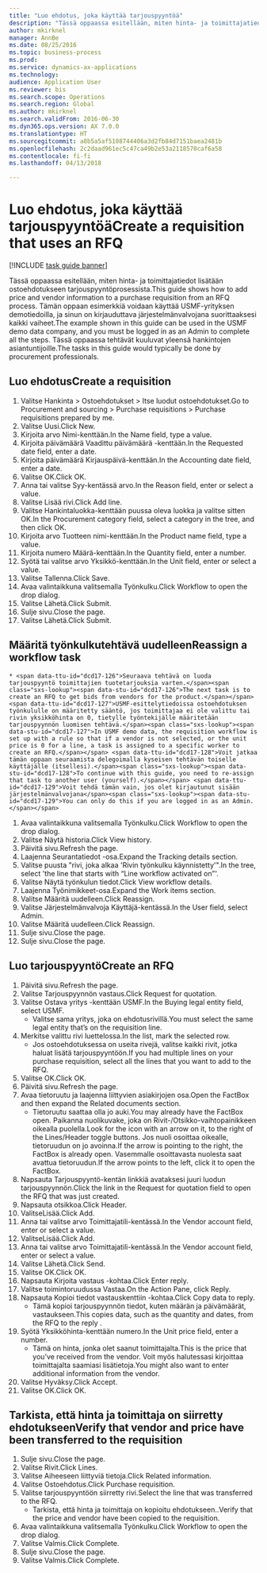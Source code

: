```yaml
--- 
title: "Luo ehdotus, joka käyttää tarjouspyyntöä"
description: "Tässä oppaassa esitellään, miten hinta- ja toimittajatiedot lisätään ostoehdotukseen tarjouspyyntöprosessista."
author: mkirknel
manager: AnnBe
ms.date: 08/25/2016
ms.topic: business-process
ms.prod: 
ms.service: dynamics-ax-applications
ms.technology: 
audience: Application User
ms.reviewer: bis
ms.search.scope: Operations
ms.search.region: Global
ms.author: mkirknel
ms.search.validFrom: 2016-06-30
ms.dyn365.ops.version: AX 7.0.0
ms.translationtype: HT
ms.sourcegitcommit: a8b5a5af5108744406a3d2fb84d7151baea2481b
ms.openlocfilehash: 2c2daad961ec5c47ca49b2e53a2118570caf6a58
ms.contentlocale: fi-fi
ms.lasthandoff: 04/13/2018

---
```

# <a name="create-a-requisition-that-uses-an-rfq"></a><span data-ttu-id="dcd17-103">Luo ehdotus, joka käyttää tarjouspyyntöä</span><span class="sxs-lookup"><span data-stu-id="dcd17-103">Create a requisition that uses an RFQ</span></span>

[!INCLUDE [task guide banner](../../includes/task-guide-banner.md)]

<span data-ttu-id="dcd17-104">Tässä oppaassa esitellään, miten hinta- ja toimittajatiedot lisätään ostoehdotukseen tarjouspyyntöprosessista.</span><span class="sxs-lookup"><span data-stu-id="dcd17-104">This guide shows how to add price and vendor information to a purchase requisition from an RFQ process.</span></span> <span data-ttu-id="dcd17-105">Tämän oppaan esimerkkiä voidaan käyttää USMF-yrityksen demotiedoilla, ja sinun on kirjauduttava järjestelmänvalvojana suorittaaksesi kaikki vaiheet.</span><span class="sxs-lookup"><span data-stu-id="dcd17-105">The example shown in this guide can be used in the USMF demo data company, and you must be logged in as an Admin to complete all the steps.</span></span> <span data-ttu-id="dcd17-106">Tässä oppaassa tehtävät kuuluvat yleensä hankintojen asiantuntijoille.</span><span class="sxs-lookup"><span data-stu-id="dcd17-106">The tasks in this guide would typically be done by procurement professionals.</span></span>


## <a name="create-a-requisition"></a><span data-ttu-id="dcd17-107">Luo ehdotus</span><span class="sxs-lookup"><span data-stu-id="dcd17-107">Create a requisition</span></span>
1. <span data-ttu-id="dcd17-108">Valitse Hankinta > Ostoehdotukset > Itse luodut ostoehdotukset.</span><span class="sxs-lookup"><span data-stu-id="dcd17-108">Go to Procurement and sourcing > Purchase requisitions > Purchase requisitions prepared by me.</span></span>
2. <span data-ttu-id="dcd17-109">Valitse Uusi.</span><span class="sxs-lookup"><span data-stu-id="dcd17-109">Click New.</span></span>
3. <span data-ttu-id="dcd17-110">Kirjoita arvo Nimi-kenttään.</span><span class="sxs-lookup"><span data-stu-id="dcd17-110">In the Name field, type a value.</span></span>
4. <span data-ttu-id="dcd17-111">Kirjoita päivämäärä Vaadittu päivämäärä -kenttään.</span><span class="sxs-lookup"><span data-stu-id="dcd17-111">In the Requested date field, enter a date.</span></span>
5. <span data-ttu-id="dcd17-112">Kirjoita päivämäärä Kirjauspäivä-kenttään.</span><span class="sxs-lookup"><span data-stu-id="dcd17-112">In the Accounting date field, enter a date.</span></span>
6. <span data-ttu-id="dcd17-113">Valitse OK.</span><span class="sxs-lookup"><span data-stu-id="dcd17-113">Click OK.</span></span>
7. <span data-ttu-id="dcd17-114">Anna tai valitse Syy-kentässä arvo.</span><span class="sxs-lookup"><span data-stu-id="dcd17-114">In the Reason field, enter or select a value.</span></span>
8. <span data-ttu-id="dcd17-115">Valitse Lisää rivi.</span><span class="sxs-lookup"><span data-stu-id="dcd17-115">Click Add line.</span></span>
9. <span data-ttu-id="dcd17-116">Valitse Hankintaluokka-kenttään puussa oleva luokka ja valitse sitten OK.</span><span class="sxs-lookup"><span data-stu-id="dcd17-116">In the Procurement category field, select a category in the tree, and then click OK.</span></span>
10. <span data-ttu-id="dcd17-117">Kirjoita arvo Tuotteen nimi-kenttään.</span><span class="sxs-lookup"><span data-stu-id="dcd17-117">In the Product name field, type a value.</span></span>
11. <span data-ttu-id="dcd17-118">Kirjoita numero Määrä-kenttään.</span><span class="sxs-lookup"><span data-stu-id="dcd17-118">In the Quantity field, enter a number.</span></span>
12. <span data-ttu-id="dcd17-119">Syötä tai valitse arvo Yksikkö-kenttään.</span><span class="sxs-lookup"><span data-stu-id="dcd17-119">In the Unit field, enter or select a value.</span></span>
13. <span data-ttu-id="dcd17-120">Valitse Tallenna.</span><span class="sxs-lookup"><span data-stu-id="dcd17-120">Click Save.</span></span>
14. <span data-ttu-id="dcd17-121">Avaa valintaikkuna valitsemalla Työnkulku.</span><span class="sxs-lookup"><span data-stu-id="dcd17-121">Click Workflow to open the drop dialog.</span></span>
15. <span data-ttu-id="dcd17-122">Valitse Lähetä.</span><span class="sxs-lookup"><span data-stu-id="dcd17-122">Click Submit.</span></span>
16. <span data-ttu-id="dcd17-123">Sulje sivu.</span><span class="sxs-lookup"><span data-stu-id="dcd17-123">Close the page.</span></span>
17. <span data-ttu-id="dcd17-124">Valitse Lähetä.</span><span class="sxs-lookup"><span data-stu-id="dcd17-124">Click Submit.</span></span>

## <a name="reassign-a-workflow-task"></a><span data-ttu-id="dcd17-125">Määritä työnkulkutehtävä uudelleen</span><span class="sxs-lookup"><span data-stu-id="dcd17-125">Reassign a workflow task</span></span>
    * <span data-ttu-id="dcd17-126">Seuraava tehtävä on luoda tarjouspyyntö toimittajien tuotetarjouksia varten.</span><span class="sxs-lookup"><span data-stu-id="dcd17-126">The next task is to create an RFQ to get bids from vendors for the product.</span></span> <span data-ttu-id="dcd17-127">USMF-esittelytiedoissa ostoehdotuksen työnkululle on määritetty sääntö, jos toimittajaa ei ole valittu tai rivin yksikköhinta on 0, tietylle työntekijälle määritetään tarjouspyynnön luomisen tehtävä.</span><span class="sxs-lookup"><span data-stu-id="dcd17-127">In USMF demo data, the requisition workflow is set up with a rule so that if a vendor is not selected, or the unit price is 0 for a line, a task is assigned to a specific worker to create an RFQ.</span></span> <span data-ttu-id="dcd17-128">Voit jatkaa tämän oppaan seuraamista delegoimalla kyseisen tehtävän toiselle käyttäjälle (itsellesi).</span><span class="sxs-lookup"><span data-stu-id="dcd17-128">To continue with this guide, you need to re-assign that task to another user (yourself).</span></span> <span data-ttu-id="dcd17-129">Voit tehdä tämän vain, jos olet kirjautunut sisään järjestelmänvalvojana</span><span class="sxs-lookup"><span data-stu-id="dcd17-129">You can only do this if you are logged in as an Admin.</span></span>  
1. <span data-ttu-id="dcd17-130">Avaa valintaikkuna valitsemalla Työnkulku.</span><span class="sxs-lookup"><span data-stu-id="dcd17-130">Click Workflow to open the drop dialog.</span></span>
2. <span data-ttu-id="dcd17-131">Valitse Näytä historia.</span><span class="sxs-lookup"><span data-stu-id="dcd17-131">Click View history.</span></span>
3. <span data-ttu-id="dcd17-132">Päivitä sivu.</span><span class="sxs-lookup"><span data-stu-id="dcd17-132">Refresh the page.</span></span>
4. <span data-ttu-id="dcd17-133">Laajenna Seurantatiedot -osa.</span><span class="sxs-lookup"><span data-stu-id="dcd17-133">Expand the Tracking details section.</span></span>
5. <span data-ttu-id="dcd17-134">Valitse puusta "rivi, joka alkaa 'Rivin työnkulku käynnistetty'".</span><span class="sxs-lookup"><span data-stu-id="dcd17-134">In the tree, select 'the line that starts with “Line workflow activated on”'.</span></span>
6. <span data-ttu-id="dcd17-135">Valitse Näytä työnkulun tiedot.</span><span class="sxs-lookup"><span data-stu-id="dcd17-135">Click View workflow details.</span></span>
7. <span data-ttu-id="dcd17-136">Laajenna Työnimikkeet-osa.</span><span class="sxs-lookup"><span data-stu-id="dcd17-136">Expand the Work items section.</span></span>
8. <span data-ttu-id="dcd17-137">Valitse Määritä uudelleen.</span><span class="sxs-lookup"><span data-stu-id="dcd17-137">Click Reassign.</span></span>
9. <span data-ttu-id="dcd17-138">Valitse Järjestelmänvalvoja Käyttäjä-kentässä.</span><span class="sxs-lookup"><span data-stu-id="dcd17-138">In the User field, select Admin.</span></span>
10. <span data-ttu-id="dcd17-139">Valitse Määritä uudelleen.</span><span class="sxs-lookup"><span data-stu-id="dcd17-139">Click Reassign.</span></span>
11. <span data-ttu-id="dcd17-140">Sulje sivu.</span><span class="sxs-lookup"><span data-stu-id="dcd17-140">Close the page.</span></span>
12. <span data-ttu-id="dcd17-141">Sulje sivu.</span><span class="sxs-lookup"><span data-stu-id="dcd17-141">Close the page.</span></span>

## <a name="create-an-rfq"></a><span data-ttu-id="dcd17-142">Luo tarjouspyyntö</span><span class="sxs-lookup"><span data-stu-id="dcd17-142">Create an RFQ</span></span>
1. <span data-ttu-id="dcd17-143">Päivitä sivu.</span><span class="sxs-lookup"><span data-stu-id="dcd17-143">Refresh the page.</span></span>
2. <span data-ttu-id="dcd17-144">Valitse Tarjouspyynnön vastaus.</span><span class="sxs-lookup"><span data-stu-id="dcd17-144">Click Request for quotation.</span></span>
3. <span data-ttu-id="dcd17-145">Valitse Ostava yritys -kenttään USMF.</span><span class="sxs-lookup"><span data-stu-id="dcd17-145">In the Buying legal entity field, select USMF.</span></span>
    * <span data-ttu-id="dcd17-146">Valitse sama yritys, joka on ehdotusrivillä.</span><span class="sxs-lookup"><span data-stu-id="dcd17-146">You must select the same legal entity that’s on the requisition line.</span></span>  
4. <span data-ttu-id="dcd17-147">Merkitse valittu rivi luettelossa.</span><span class="sxs-lookup"><span data-stu-id="dcd17-147">In the list, mark the selected row.</span></span>
    * <span data-ttu-id="dcd17-148">Jos ostoehdotuksessa on useita rivejä, valitse kaikki rivit, jotka haluat lisätä tarjouspyyntöön.</span><span class="sxs-lookup"><span data-stu-id="dcd17-148">If you had multiple lines on your purchase requisition, select all the lines that you want to add to the RFQ.</span></span>  
5. <span data-ttu-id="dcd17-149">Valitse OK.</span><span class="sxs-lookup"><span data-stu-id="dcd17-149">Click OK.</span></span>
6. <span data-ttu-id="dcd17-150">Päivitä sivu.</span><span class="sxs-lookup"><span data-stu-id="dcd17-150">Refresh the page.</span></span>
7. <span data-ttu-id="dcd17-151">Avaa tietoruutu ja laajenna liittyvien asiakirjojen osa.</span><span class="sxs-lookup"><span data-stu-id="dcd17-151">Open the FactBox and then expand the Related documents section.</span></span>
    * <span data-ttu-id="dcd17-152">Tietoruutu saattaa olla jo auki.</span><span class="sxs-lookup"><span data-stu-id="dcd17-152">You may already have the FactBox open.</span></span> <span data-ttu-id="dcd17-153">Paikanna nuolikuvake, joka on Rivit-/Otsikko-vaihtopainikkeen oikealla puolella.</span><span class="sxs-lookup"><span data-stu-id="dcd17-153">Look for the icon with an arrow on it, to the right of the Lines/Header toggle buttons.</span></span> <span data-ttu-id="dcd17-154">Jos nuoli osoittaa oikealle, tietoruudun on jo avoinna.</span><span class="sxs-lookup"><span data-stu-id="dcd17-154">If the arrow is pointing to the right, the FactBox is already open.</span></span> <span data-ttu-id="dcd17-155">Vasemmalle osoittavasta nuolesta saat avattua tietoruudun.</span><span class="sxs-lookup"><span data-stu-id="dcd17-155">If the arrow points to the left, click it to open the FactBox.</span></span>  
8. <span data-ttu-id="dcd17-156">Napsauta Tarjouspyyntö-kentän linkkiä avataksesi juuri luodun tarjouspyynnön.</span><span class="sxs-lookup"><span data-stu-id="dcd17-156">Click the link in the Request for quotation field to open the RFQ that was just created.</span></span>
9. <span data-ttu-id="dcd17-157">Napsauta otsikkoa.</span><span class="sxs-lookup"><span data-stu-id="dcd17-157">Click Header.</span></span>
10. <span data-ttu-id="dcd17-158">ValitseLisää.</span><span class="sxs-lookup"><span data-stu-id="dcd17-158">Click Add.</span></span>
11. <span data-ttu-id="dcd17-159">Anna tai valitse arvo Toimittajatili-kentässä.</span><span class="sxs-lookup"><span data-stu-id="dcd17-159">In the Vendor account field, enter or select a value.</span></span>
12. <span data-ttu-id="dcd17-160">ValitseLisää.</span><span class="sxs-lookup"><span data-stu-id="dcd17-160">Click Add.</span></span>
13. <span data-ttu-id="dcd17-161">Anna tai valitse arvo Toimittajatili-kentässä.</span><span class="sxs-lookup"><span data-stu-id="dcd17-161">In the Vendor account field, enter or select a value.</span></span>
14. <span data-ttu-id="dcd17-162">Valitse Lähetä.</span><span class="sxs-lookup"><span data-stu-id="dcd17-162">Click Send.</span></span>
15. <span data-ttu-id="dcd17-163">Valitse OK.</span><span class="sxs-lookup"><span data-stu-id="dcd17-163">Click OK.</span></span>
16. <span data-ttu-id="dcd17-164">Napsauta Kirjoita vastaus -kohtaa.</span><span class="sxs-lookup"><span data-stu-id="dcd17-164">Click Enter reply.</span></span>
17. <span data-ttu-id="dcd17-165">Valitse toimintoruudussa Vastaa.</span><span class="sxs-lookup"><span data-stu-id="dcd17-165">On the Action Pane, click Reply.</span></span>
18. <span data-ttu-id="dcd17-166">Napsauta Kopioi tiedot vastauskenttiin -kohtaa.</span><span class="sxs-lookup"><span data-stu-id="dcd17-166">Click Copy data to reply.</span></span>
    * <span data-ttu-id="dcd17-167">Tämä kopioi tarjouspyynnön tiedot, kuten määrän ja päivämäärät, vastaukseen.</span><span class="sxs-lookup"><span data-stu-id="dcd17-167">This copies data, such as the quantity and dates, from the RFQ to the reply .</span></span>  
19. <span data-ttu-id="dcd17-168">Syötä Yksikköhinta-kenttään numero.</span><span class="sxs-lookup"><span data-stu-id="dcd17-168">In the Unit price field, enter a number.</span></span>
    * <span data-ttu-id="dcd17-169">Tämä on hinta, jonka olet saanut toimittajalta.</span><span class="sxs-lookup"><span data-stu-id="dcd17-169">This is the price that you’ve received from the vendor.</span></span> <span data-ttu-id="dcd17-170">Voit myös halutessasi kirjoittaa toimittajalta saamiasi lisätietoja.</span><span class="sxs-lookup"><span data-stu-id="dcd17-170">You might also want to enter additional information from the vendor.</span></span>  
20. <span data-ttu-id="dcd17-171">Valitse Hyväksy.</span><span class="sxs-lookup"><span data-stu-id="dcd17-171">Click Accept.</span></span>
21. <span data-ttu-id="dcd17-172">Valitse OK.</span><span class="sxs-lookup"><span data-stu-id="dcd17-172">Click OK.</span></span>

## <a name="verify-that-vendor-and-price-have-been-transferred-to-the-requisition"></a><span data-ttu-id="dcd17-173">Tarkista, että hinta ja toimittaja on siirretty ehdotukseen</span><span class="sxs-lookup"><span data-stu-id="dcd17-173">Verify that vendor and price have been transferred to the requisition</span></span>
1. <span data-ttu-id="dcd17-174">Sulje sivu.</span><span class="sxs-lookup"><span data-stu-id="dcd17-174">Close the page.</span></span>
2. <span data-ttu-id="dcd17-175">Valitse Rivit.</span><span class="sxs-lookup"><span data-stu-id="dcd17-175">Click Lines.</span></span>
3. <span data-ttu-id="dcd17-176">Valitse Aiheeseen liittyviä tietoja.</span><span class="sxs-lookup"><span data-stu-id="dcd17-176">Click Related information.</span></span>
4. <span data-ttu-id="dcd17-177">Valitse Ostoehdotus.</span><span class="sxs-lookup"><span data-stu-id="dcd17-177">Click Purchase requisition.</span></span>
5. <span data-ttu-id="dcd17-178">Valitse tarjouspyyntöön siirretty rivi.</span><span class="sxs-lookup"><span data-stu-id="dcd17-178">Select the line that was transferred to the RFQ.</span></span>
    * <span data-ttu-id="dcd17-179">Tarkista, että hinta ja toimittaja on kopioitu ehdotukseen..</span><span class="sxs-lookup"><span data-stu-id="dcd17-179">Verify that the price and vendor have been copied to the requisition.</span></span>  
6. <span data-ttu-id="dcd17-180">Avaa valintaikkuna valitsemalla Työnkulku.</span><span class="sxs-lookup"><span data-stu-id="dcd17-180">Click Workflow to open the drop dialog.</span></span>
7. <span data-ttu-id="dcd17-181">Valitse Valmis.</span><span class="sxs-lookup"><span data-stu-id="dcd17-181">Click Complete.</span></span>
8. <span data-ttu-id="dcd17-182">Sulje sivu.</span><span class="sxs-lookup"><span data-stu-id="dcd17-182">Close the page.</span></span>
9. <span data-ttu-id="dcd17-183">Valitse Valmis.</span><span class="sxs-lookup"><span data-stu-id="dcd17-183">Click Complete.</span></span>


